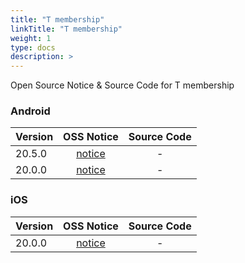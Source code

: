 ```yaml
---
title: "T membership"
linkTitle: "T membership"
weight: 1
type: docs
description: >
---
```


Open Source Notice & Source Code for T membership

### Android

| Version | OSS Notice | Source Code |
|---|:---:|:---:|
| 20.5.0 | [notice](https://opensource.sktelecom.com/compliance_artifacts/t_membership/android/20.5.0/Tmembership_android_20.5.0_OSS_Notice.html)  | - |
| 20.0.0 | [notice](https://opensource.sktelecom.com/compliance_artifacts/t_membership/android/20.0.0/Tmembership_android_20.0.0_OSS_Notice.html)  | - |

### iOS

| Version | OSS Notice | Source Code |
|---|:---:|:---:|
| 20.0.0 | [notice](https://opensource.sktelecom.com/compliance_artifacts/t_membership/ios/20.0.0/Tmembership_ios_20.0.0_OSS_Notice.html)  | - |